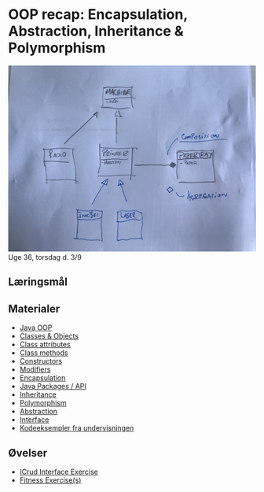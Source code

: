 <!-- JS use if these pages are used as githubpages. can be deleted if used elsewhere -->
<script src="https://code.jquery.com/jquery-3.2.1.min.js"></script>
<script src="script.js"></script>

# OOP recap: Encapsulation, Abstraction, Inheritance & Polymorphism
![](img/ooprecap.jpg)
Uge 36, torsdag d. 3/9
## Læringsmål

## Materialer
* [Java OOP](https://www.w3schools.com/java/java_oop.asp) 
* [Classes & Objects](https://www.w3schools.com/java/java_classes.asp) 
* [Class attributes](https://www.w3schools.com/java/java_class_attributes.asp) 
* [Class methods](https://www.w3schools.com/java/java_class_methods.asp)
* [Constructors](https://www.w3schools.com/java/java_constructors.asp) 
* [Modifiers ](https://www.w3schools.com/java/java_modifiers.asp)
* [Encapsulation](https://www.w3schools.com/java/java_encapsulation.asp) 
* [Java Packages / API](https://www.w3schools.com/java/java_packages.asp) 
* [Inheritance](https://www.w3schools.com/java/java_inheritance.asp)
* [Polymorphism ](https://www.w3schools.com/java/java_polymorphism.asp)
* [Abstraction ](https://www.w3schools.com/java/java_abstract.asp)
* [Interface](https://www.w3schools.com/java/java_interface.asp)
* [Kodeeksempler fra undervisningen](https://github.com/dat19b/oop-recap)

## Øvelser
* [ICrud Interface Exercise](w36_icrud_ex.md)
* [Fitness Exercise(s)](w36_fitness_ex.md)
